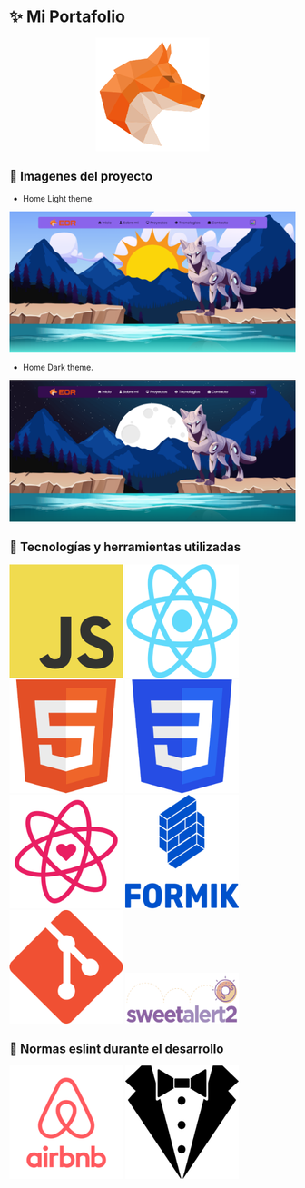 # ✨ Mi Portafolio

<p align="center">
  <img height="200" width="200" src="./src/img/logo-edr.svg" />
</p>

## 🔶 Imagenes del proyecto

- Home Light theme.

<img src="./img-readme/portfolio-light.png">

- Home Dark theme.

<img src="./img-readme/portfolio-dark.png">

## 🔶 Tecnologías y herramientas utilizadas

<div display="flex">
  <img margin="10px" height="200" width="200" src="./img-readme/JavaScript.png" title="JavaScript">
  <img margin="10px" height="200" width="200" src="./img-readme/react.png" title="React">
  <img margin="10px" height="200" width="200" src="./img-readme/html.png" title="HTML">
  <img margin="10px" height="200" width="200" src="./img-readme/css.png" title="CSS">
  <img margin="10px" height="200" width="200" src="./img-readme/react-icons.png" title="React-icons">
  <img margin="10px" height="200" width="200" src="./img-readme/formik.png" title="Formik">
  <img margin="10px" height="200" width="200" src="./img-readme/git.png" title="Git">
  <img margin="10px" height="90" width="200" src="./img-readme/sweetAlert2.png" title="SweetAlert2">
</div>

## 🔶 Normas eslint durante el desarrollo

<div display="flex">
  <img height="200" width="200" src="./img-readme/eslint-airbnb.png" title="EsLint-AirBnB">
  <img height="200" width="200" src="./img-readme/stylelint.png" title="Stylelint">
</div>
